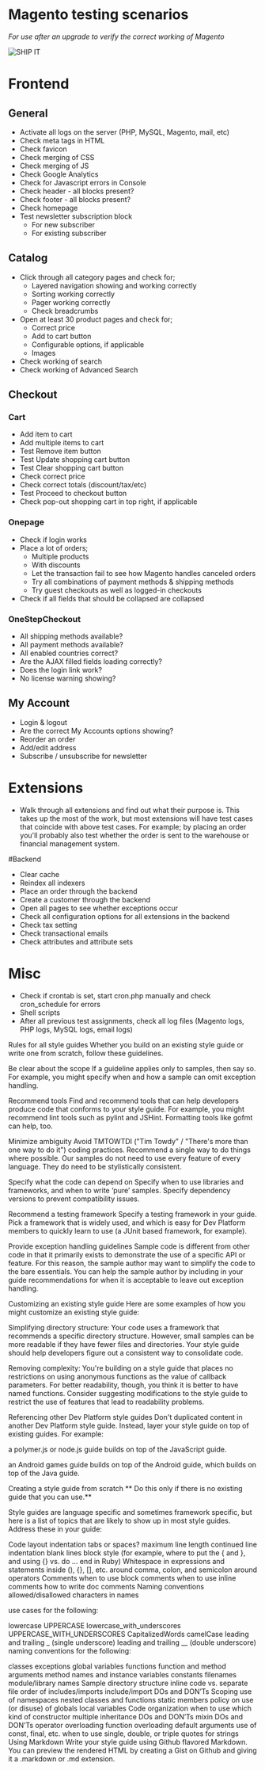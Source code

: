 # Magento testing scenarios
*For use after an upgrade to verify the correct working of Magento*

![SHIP IT](http://media.giphy.com/media/143vPc6b08locw/giphy.gif)

# Frontend

## General
 - Activate all logs on the server (PHP, MySQL, Magento, mail, etc)
 - Check meta tags in HTML
 - Check favicon
 - Check merging of CSS
 - Check merging of JS
 - Check Google Analytics
 - Check for Javascript errors in Console
 - Check header - all blocks present?
 - Check footer - all blocks present?
 - Check homepage
 - Test newsletter subscription block
     - For new subscriber
     - For existing subscriber

## Catalog
 - Click through all category pages and check for;
     - Layered navigation showing and working correctly
     - Sorting working correctly
     - Pager working correctly
     - Check breadcrumbs
 - Open at least 30 product pages and check for;
     - Correct price
     - Add to cart button
     - Configurable options, if applicable
     - Images
 - Check working of search
 - Check working of Advanced Search

## Checkout

### Cart
 - Add item to cart
 - Add multiple items to cart
 - Test Remove item button
 - Test Update shopping cart button
 - Test Clear shopping cart button
 - Check correct price
 - Check correct totals (discount/tax/etc)
 - Test Proceed to checkout button
 - Check pop-out shopping cart in top right, if applicable
 
### Onepage
 - Check if login works
 - Place a lot of orders;
     - Multiple products
     - With discounts
     - Let the transaction fail to see how Magento handles canceled orders
     - Try all combinations of payment methods & shipping methods
     - Try guest checkouts as well as logged-in checkouts
 - Check if all fields that should be collapsed are collapsed
 
### OneStepCheckout
 - All shipping methods available?
 - All payment methods available?
 - All enabled countries correct?
 - Are the AJAX filled fields loading correctly?
 - Does the login link work?
 - No license warning showing?

## My Account
 - Login & logout
 - Are the correct My Accounts options showing?
 - Reorder an order
 - Add/edit address
 - Subscribe / unsubscribe for newsletter

# Extensions
- Walk through all extensions and find out what their purpose is. This takes up the most of the work, but most extensions will have test cases that coincide with above test cases. For example; by placing an order you'll probably also test whether the order is sent to the warehouse or financial management system.

#Backend
 - Clear cache
 - Reindex all indexers
 - Place an order through the backend
 - Create a customer through the backend
 - Open all pages to see whether exceptions occur
 - Check all configuration options for all extensions in the backend
 - Check tax setting
 - Check transactional emails
 - Check attributes and attribute sets

 
# Misc
 - Check if crontab is set, start cron.php manually and check cron_schedule for errors
 - Shell scripts
 - After all previous test assignments, check all log files (Magento logs, PHP logs, MySQL logs, email logs)
 

 Rules for all style guides
Whether you build on an existing style guide or write one from scratch, follow these guidelines.

Be clear about the scope
If a guideline applies only to samples, then say so. For example, you might specify when and how a sample can omit exception handling.

Recommend tools
Find and recommend tools that can help developers produce code that conforms to your style guide. For example, you might recommend lint tools such as pylint and JSHint. Formatting tools like gofmt can help, too.

Minimize ambiguity
Avoid TMTOWTDI ("Tim Towdy" / "There's more than one way to do it") coding practices. Recommend a single way to do things where possible. Our samples do not need to use every feature of every language. They do need to be stylistically consistent.

Specify what the code can depend on
Specify when to use libraries and frameworks, and when to write ‘pure’ samples. Specify dependency versions to prevent compatibility issues.

Recommend a testing framework
Specify a testing framework in your guide. Pick a framework that is widely used, and which is easy for Dev Platform members to quickly learn to use (a JUnit based framework, for example).

Provide exception handling guidelines
Sample code is different from other code in that it primarily exists to demonstrate the use of a specific API or feature. For this reason, the sample author may want to simplify the code to the bare essentials. You can help the sample author by including in your guide recommendations for when it is acceptable to leave out exception handling.

Customizing an existing style guide
Here are some examples of how you might customize an existing style guide:

Simplifying directory structure: Your code uses a framework that recommends a specific directory structure. However, small samples can be more readable if they have fewer files and directories. Your style guide should help developers figure out a consistent way to consolidate code.

Removing complexity: You're building on a style guide that places no restrictions on using anonymous functions as the value of callback parameters. For better readability, though, you think it is better to have named functions. Consider suggesting modifications to the style guide to restrict the use of features that lead to readability problems.

Referencing other Dev Platform style guides
Don't duplicated content in another Dev Platform style guide. Instead, layer your style guide on top of existing guides. For example:

a polymer.js or node.js guide builds on top of the JavaScript guide.

an Android games guide builds on top of the Android guide, which builds on top of the Java guide.

Creating a style guide from scratch
** Do this only if there is no existing guide that you can use.**

Style guides are language specific and sometimes framework specific, but here is a list of topics that are likely to show up in most style guides. Address these in your guide:

Code layout
indentation
tabs or spaces?
maximum line length
continued line indentation
blank lines
block style (for example, where to put the { and }, and using {} vs. do ... end in Ruby)
Whitespace in expressions and statements
inside (), {}, [], etc.
around comma, colon, and semicolon
around operators
Comments
when to use block comments
when to use inline comments
how to write doc comments
Naming conventions
allowed/disallowed characters in names

use cases for the following:

lowercase
UPPERCASE
lowercase_with_underscores
UPPERCASE_WITH_UNDERSCORES
CapitalizedWords
camelCase
leading and trailing _ (single underscore)
leading and trailing __ (double underscore)
naming conventions for the following:

classes
exceptions
global variables
functions
function and method arguments
method names and instance variables
constants
filenames
module/library names
Sample directory structure
inline code vs. separate file
order of includes/imports
include/import DOs and DON’Ts
Scoping
use of namespaces
nested classes and functions
static members
policy on use (or disuse) of globals
local variables
Code organization
when to use which kind of constructor
multiple inheritance DOs and DON’Ts
mixin DOs and DON’Ts
operator overloading
function overloading
default arguments
use of const, final, etc.
when to use single, double, or triple quotes for strings
Using Markdown
Write your style guide using Github flavored Markdown. You can preview the rendered HTML by creating a Gist on Github and giving it a .markdown or .md extension.